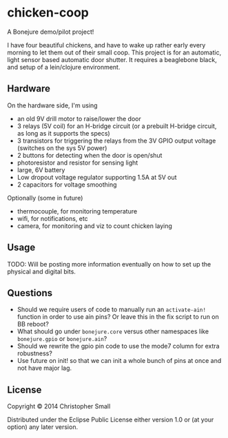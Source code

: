 # chicken-coop

A Bonejure demo/pilot project!

I have four beautiful chickens, and have to wake up rather early every morning to let them out of their small coop.
This project is for an automatic, light sensor based automatic door shutter.
It requires a beaglebone black, and setup of a lein/clojure environment.

## Hardware

On the hardware side, I'm using
* an old 9V drill motor to raise/lower the door
* 3 relays (5V coil) for an H-bridge circuit (or a prebuilt H-bridge circuit, as long as it supports the specs)
* 3 transistors for triggering the relays from the 3V GPIO output voltage (switches on the sys 5V power)
* 2 buttons for detecting when the door is open/shut
* photoresistor and resistor for sensing light
* large, 6V battery
* Low dropout voltage regulator supporting 1.5A at 5V out
* 2 capacitors for voltage smoothing

Optionally (some in future)
* thermocouple, for monitoring temperature
* wifi, for notifications, etc
* camera, for monitoring and viz to count chicken laying

## Usage

TODO: Will be posting more information eventually on how to set up the physical and digital bits.

## Questions

* Should we require users of code to manually run an `activate-ain!` function in order to use ain pins? Or
  leave this in the fix script to run on BB reboot?
* What should go under `bonejure.core` versus other namespaces like `bonejure.gpio` or `bonejure.ain`?
* Should we rewrite the gpio pin code to use the mode7 column for extra robustness?
* Use future on init! so that we can init a whole bunch of pins at once and not have major lag.

## License

Copyright © 2014 Christopher Small

Distributed under the Eclipse Public License either version 1.0 or (at
your option) any later version.

